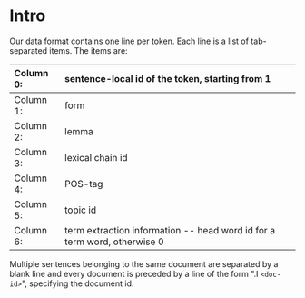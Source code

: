 # Intro #

Our data format contains one line per token. Each line is a list of tab-separated items. The items are:


| Column 0: | sentence-local id of the token, starting from 1 |
|:----------|:------------------------------------------------|
| Column 1: | form |
| Column 2: | lemma |
| Column 3: | lexical chain id |
| Column 4: | POS-tag |
| Column 5: | topic id |
| Column 6: | term extraction information -- head word id for a term word, otherwise 0 |

Multiple sentences belonging to the same document are separated by a blank line and every document is preceded by a line of the form ".I `<doc-id>`", specifying the document id.